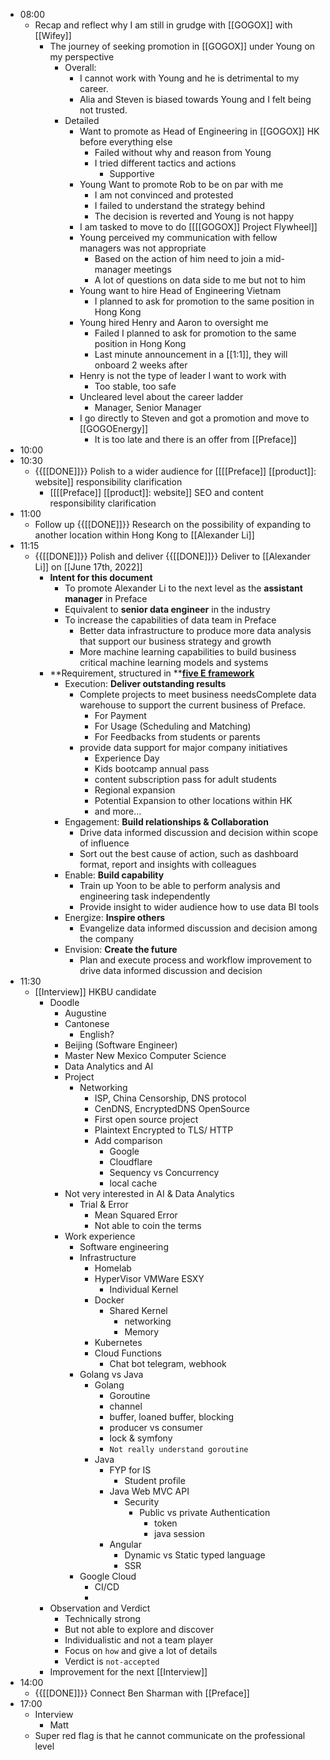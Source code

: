 - 08:00
    - Recap and reflect why I am still in grudge with [[GOGOX]] with [[Wifey]]
        - The journey of seeking promotion in [[GOGOX]] under Young on my perspective
            - Overall:
                - I cannot work with Young and he is detrimental to my career.
                - Alia and Steven is biased towards Young and I felt being not trusted.
            - Detailed
                - Want to promote as Head of Engineering in [[GOGOX]] HK before everything else
                    - Failed without why and reason from Young
                    - I tried different tactics and actions
                        - Supportive
                - Young Want to promote Rob to be on par with me
                    - I am not convinced and protested
                    - I failed to understand the strategy behind
                    - The decision is reverted and Young is not happy
                - I am tasked to move to do [[[[GOGOX]] Project Flywheel]]
                - Young perceived my communication with fellow managers was not appropriate
                    - Based on the action of him need to join a mid-manager meetings
                    - A lot of questions on data side to me but not to him
                - Young want to hire Head of Engineering Vietnam
                    - I planned to ask for promotion to the same position in Hong Kong
                - Young hired Henry and Aaron to oversight me
                    - Failed I planned to ask for promotion to the same position in Hong Kong
                    - Last minute announcement in a [[1:1]], they will onboard 2 weeks after
                - Henry is not the type of leader I want to work with
                    - Too stable, too safe
                - Uncleared level about the career ladder
                    - Manager, Senior Manager
                - I go directly to Steven and got a promotion and move to [[GOGOEnergy]]
                    - It is too late and there is an offer from [[Preface]]
- 10:00
- 10:30
    - {{[[DONE]]}} Polish to a wider audience for [[[[Preface]] [[product]]: website]] responsibility clarification
        - [[[[Preface]] [[product]]: website]] SEO and content responsibility clarification
- 11:00
    - Follow up {{[[DONE]]}} Research on the possibility of expanding to another location within Hong Kong to [[Alexander Li]]
- 11:15
    - {{[[DONE]]}} Polish and deliver {{[[DONE]]}} Deliver to [[Alexander Li]] on [[June 17th, 2022]]
        - **Intent for this document**
            - To promote Alexander Li to the next level as the **assistant manager** in Preface
            - Equivalent to **senior data engineer** in the industry
            - To increase the capabilities of data team in Preface
                - Better data infrastructure to produce more data analysis that support our business strategy and growth
                - More machine learning capabilities to build business critical machine learning models and systems
        - **Requirement, structured in ****[five E framework](https://www.primegenesis.com/our-blog/2009/06/inspire-and-enable-from-3e-to-5e-onboarding/)**
            - Execution: **Deliver outstanding results**
                - Complete projects to meet business needsComplete data warehouse to support the current business of Preface.
                    - For Payment
                    - For Usage (Scheduling and Matching)
                    - For Feedbacks from students or parents
                -  provide data support for major company initiatives
                    - Experience Day
                    - Kids bootcamp annual pass
                    - content subscription pass for adult students
                    - Regional expansion
                    - Potential Expansion to other locations within HK
                    - and more...
            - Engagement: **Build relationships & Collaboration**
                - Drive data informed discussion and decision within scope of influence
                - Sort out the best cause of action, such as dashboard format, report and insights with colleagues
            - Enable: **Build capability**
                - Train up Yoon to be able to perform analysis and engineering task independently
                - Provide insight to wider audience how to use data BI tools
            - Energize: **Inspire others**
                - Evangelize data informed discussion and decision among the company
            - Envision: **Create the future**
                - Plan and execute process and workflow improvement to drive data informed discussion and decision
- 11:30
    - [[Interview]] HKBU candidate
        - Doodle
            - Augustine 
            - Cantonese
                - English?
            - Beijing (Software Engineer)
            - Master New Mexico Computer Science
            - Data Analytics and AI
            - Project
                - Networking
                    - ISP, China Censorship, DNS protocol
                    - CenDNS, EncryptedDNS OpenSource 
                    - First open source project
                    - Plaintext Encrypted to TLS/ HTTP
                    - Add comparison
                        - Google
                        - Cloudflare
                        - Sequency vs Concurrency
                        - local cache
            - Not very interested in AI & Data Analytics
                - Trial & Error
                    - Mean Squared Error
                    - Not able to coin the terms
            - Work experience
                - Software engineering
                - Infrastructure
                    - Homelab
                    - HyperVisor VMWare ESXY
                        - Individual Kernel
                    - Docker
                        - Shared Kernel
                            - networking 
                            - Memory
                    - Kubernetes
                    - Cloud Functions
                        - Chat bot telegram, webhook
                - Golang vs Java
                    - Golang
                        - Goroutine
                        - channel
                        - buffer, loaned buffer, blocking
                        - producer vs consumer
                        - lock & symfony 
                        - `Not really understand goroutine`
                    - Java
                        - FYP for IS
                            - Student profile
                        - Java Web MVC API
                            - Security
                                - Public vs private Authentication
                                    - token
                                    - java session
                        - Angular
                            - Dynamic vs Static typed language
                            - SSR
                - Google Cloud
                    - CI/CD
                    - 
        - Observation and Verdict
            - Technically strong
            - But not able to explore and discover
            - Individualistic and not a team player
            - Focus on `how` and give a lot of details
            - Verdict is `not-accepted`
        - Improvement for the next [[Interview]]
- 14:00
    - {{[[DONE]]}}  Connect Ben Sharman with [[Preface]]
- 17:00
    - Interview
        - Matt
    - Super red flag is that he cannot communicate on the professional level

